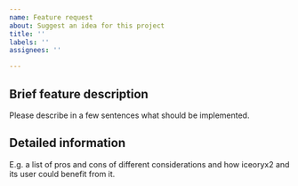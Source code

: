 ```yaml
---
name: Feature request
about: Suggest an idea for this project
title: ''
labels: ''
assignees: ''

---
```


## Brief feature description

Please describe in a few sentences what should be implemented.

## Detailed information

E.g. a list of pros and cons of different considerations and how iceoryx2 and its user could benefit from it.
